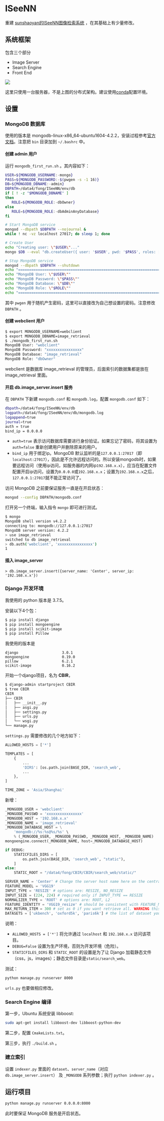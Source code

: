 # ISeeNN
重建 [sunshaoyan的ISeeNN图像检索系统](https://github.com/sunshaoyan/ISeeNN) ，在其基础上有少量修改。


## 系统框架

包含三个部分
- Image Server
- Search Engine
- Front End

<img src="img/framework.png" align="center" />

这里只使用一台服务器，不是上图的分布式架构。建议使用[conda](https://conda.io/en/latest/)配置环境。

## 设置

### MongoDB 数据库

使用的版本是 mongodb-linux-x86_64-ubuntu1604-4.2.2，安装过程参考[官方文档](https://docs.mongodb.com/guides/server/install/)。注意把 `bin` 目录加到 `~/.bashrc` 中。

#### 创建 admin 用户

运行 `mongodb_first_run.sh` 。其内容如下：

```bash
USER=${MONGODB_USERNAME:-mongo}
PASS=${MONGODB_PASSWORD:-$(pwgen -s -1 16)}
DB=${MONGODB_DBNAME:-admin}
DBPATH=/data4/fong/ISeeNN/env/db
if [ ! -z "$MONGODB_DBNAME" ]
then
   ROLE=${MONGODB_ROLE:-dbOwner}
else
   ROLE=${MONGODB_ROLE:-dbAdminAnyDatabase}
fi

# Start MongoDB service
mongod --dbpath $DBPATH --nojournal &
while ! nc -vz localhost 27017; do sleep 1; done

# Create User
echo "Creating user: \"$USER\"..."
mongo $DB --eval "db.createUser({ user: '$USER', pwd: '$PASS', roles: [ { role: '$ROLE', db: '$DB' } ] }); "

# Stop MongoDB service
mongod --dbpath $DBPATH --shutdown
echo "========================================================================"
echo "MongoDB User: \"$USER\""
echo "MongoDB Password: \"$PASS\""
echo "MongoDB Database: \"$DB\""
echo "MongoDB Role: \"$ROLE\""
echo "========================================================================"

```

其中 `pwgen` 用于随机产生密码，这里可以直接改为自己想设置的密码。注意修改 `DBPATH` 。

#### 创建 webclient 用户

```bash
$ export MONGODB_USERNAME=webclient
$ export MONGODB_DBNAME=image_retrieval
$ ./mongodb_first_run.sh
MongoDB User: "webclient"
MongoDB Password: "xxxxxxxxxxxxxxxx"
MongoDB Database: "image_retrieval"
MongoDB Role: "dbOwner"
```

webclient 是数据库 image_retrieval 的管理员，后面索引的数据集都是放在 image_retrieval 里面。

#### 开启 db.image_server.insert 服务

 在 `DBPATH` 下新建 `mongodb.conf` 和 `mongodb.log`，配置 `mongodb.conf` 如下：

 ```bash
dbpath=/data4/fong/ISeeNN/env/db
logpath=/data4/fong/ISeeNN/env/db/mongodb.log
logappend=true
journal=true
auth = true
bind_ip = 0.0.0.0
```

- `auth=true` 表示访问数据库需要进行身份验证。如果忘记了密码，将其设置为 `auth=false` 重新创建用户并删除原来的用户。
- `bind_ip` 用于绑定ip。MongoDB 默认监听的是`127.0.0.1:27017`（即 `localhost:27017`），因此是不允许远程访问的。所以安装mongodb时，如果要远程访问（使用ip访问，如服务器的内网ip`192.168.x.x`），应当在配置文件配置开启ip访问，设置为`0.0.0.0`或`192.168.x.x`；设置为`192.168.x.x`之后，`127.0.0.1:27017`就不能正常访问了。

访问 MongoDB 之前要保证服务一直是在开启状态：
```bash
mongod --config DBPATH/mongodb.conf
```

打开另一个终端，输入指令 `mongo` 即可进行测试。
```bash
$ mongo
MongoDB shell version v4.2.2
connecting to: mongodb://127.0.0.1:27017
MongoDB server version: 4.2.2
> use image_retrieval
switched to db image_retrieval
> db.auth('webclient', 'xxxxxxxxxxxxxxxx')
1
```

#### 插入 image_server

```
> db.image_server.insert({server_name: 'Center', server_ip: '192.168.x.x'})
```

### Django 开发环境

我使用的 python 版本是 3.7.5。

安装以下4个包：
```bash
$ pip install django
$ pip install mongoengine
$ pip install scikit-image
$ pip install Pillow
```
我使用的版本是
```
django                    3.0.1
mongoengine               0.19.0
pillow                    6.2.1
scikit-image              0.16.2 
```

开始一个django项目，名为 **CBIR**，
```bash
$ django-admin startproject CBIR
$ tree CBIR
CBIR
├── CBIR
│   ├── __init__.py
│   ├── asgi.py
│   ├── settings.py
│   ├── urls.py
│   └── wsgi.py
└── manage.py
```

`settings.py` 需要修改的几个地方如下：
```python
ALLOWED_HOSTS = ['*']

TEMPLATES = [
    {
        ...
        'DIRS': [os.path.join(BASE_DIR, 'search_web', 
        ...
    },
]

TIME_ZONE = 'Asia/Shanghai'
```

新增：
```python
_MONGODB_USER = 'webclient'
_MONGODB_PASSWD = 'xxxxxxxxxxxxxxxx'
_MONGODB_HOST = '192.168.x.x'
_MONGODB_NAME = 'image_retrieval'
_MONGODB_DATABASE_HOST = \
    'mongodb://%s:%s@%s/%s' \
    % (_MONGODB_USER, _MONGODB_PASSWD, _MONGODB_HOST, _MONGODB_NAME)
mongoengine.connect(_MONGODB_NAME, host=_MONGODB_DATABASE_HOST)

if DEBUG:
    STATICFILES_DIRS = [
        os.path.join(BASE_DIR, 'search_web', "static"),
    ]
else:
    STATIC_ROOT = "/data4/fong/CBIR/CBIR/search_web/static/"

SERVER_NAME = 'Center' # Change the server host name here on the central server and all image servers
FEATURE_MODEL = 'VGG19'
INPUT_TYPE = 'RESIZE' # options are: RESIZE, NO_RESIZE
INPUT_SIZE = (224, 224) # required only if INPUT_TYPE == RESIZE
NORMALIZER_TYPE = 'ROOT' # options are: ROOT, L2
FEATURE_IDENTITY = 'VGG19_resize' # should be consistent with FEATURE_MODEL and INPUT_TYPE
MAX_RETURN_ITEM = 300 # set as 0 if you want retrieve all. WARNING this may cause your browser crash if the database size is large
DATASETS = ['ukbench', 'oxford5k', 'paris6k'] # the list of dataset you want to retrieval within
```

说明：
- `ALLOWED_HOSTS = ['*']` 将允许通过 `localhost` 和 `192.168.x.x` 访问该项目。
- `DEBUG=False` 设置为生产环境，否则为开发环境（危险）。 
- `STATICFILES_DIRS` 和 `STATIC_ROOT` 的设置是为了让 Django 加载静态文件（css，js，images）；静态文件目录是`static/search_web`。

测试：
```bash
python manage.py runserver 8000
```

`urls.py` 也要做相应修改。

### Search Engine 编译

第一步，Ubuntu 系统安装 libboost:
```bash
sudo apt-get install libboost-dev libboost-python-dev
```

第二步，配置 `CmakeLists.txt`。

第三步，执行 `./build.sh` 。


### 建立索引

设置 `indexer.py` 里面的 `dataset`、`server_name`（对应`db.image_server.insert`） 及 `_MONGODB` 系列参数；执行 `python indexer.py` 。

## 运行项目

```bash
python manage.py runserver 0.0.0.0:8000
```

此时要保证 MongoDB 服务是开启状态。